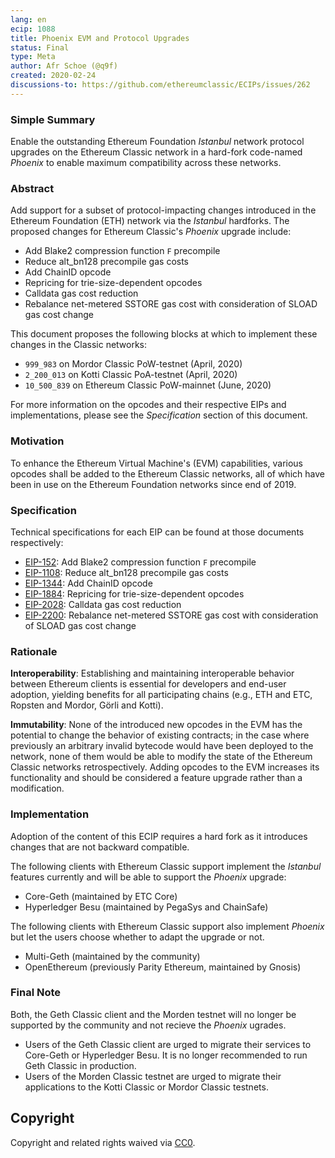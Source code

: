```yaml
---
lang: en
ecip: 1088
title: Phoenix EVM and Protocol Upgrades
status: Final
type: Meta
author: Afr Schoe (@q9f)
created: 2020-02-24
discussions-to: https://github.com/ethereumclassic/ECIPs/issues/262
---
```


### Simple Summary

Enable the outstanding Ethereum Foundation _Istanbul_ network protocol upgrades on the Ethereum Classic network in a hard-fork code-named _Phoenix_ to enable maximum compatibility across these networks.

### Abstract

Add support for a subset of protocol-impacting changes introduced in the Ethereum Foundation (ETH) network via the _Istanbul_ hardforks. The proposed changes for Ethereum Classic's _Phoenix_ upgrade include:

- Add Blake2 compression function `F` precompile
- Reduce alt_bn128 precompile gas costs
- Add ChainID opcode
- Repricing for trie-size-dependent opcodes
- Calldata gas cost reduction
- Rebalance net-metered SSTORE gas cost with consideration of SLOAD gas cost change

This document proposes the following blocks at which to implement these changes in the Classic networks:

- `999_983` on Mordor Classic PoW-testnet (April, 2020)
- `2_200_013` on Kotti Classic PoA-testnet (April, 2020)
- `10_500_839` on Ethereum Classic PoW-mainnet (June, 2020)

For more information on the opcodes and their respective EIPs and implementations, please see the _Specification_ section of this document.

### Motivation

To enhance the Ethereum Virtual Machine's (EVM) capabilities, various opcodes shall be added to the Ethereum Classic networks, all of which have been in use on the Ethereum Foundation networks since end of 2019.

### Specification

Technical specifications for each EIP can be found at those documents respectively:

- [EIP-152](https://eips.ethereum.org/EIPS/eip-152): Add Blake2 compression function `F` precompile
- [EIP-1108](https://eips.ethereum.org/EIPS/eip-1108): Reduce alt_bn128 precompile gas costs
- [EIP-1344](https://eips.ethereum.org/EIPS/eip-1344): Add ChainID opcode
- [EIP-1884](https://eips.ethereum.org/EIPS/eip-1884): Repricing for trie-size-dependent opcodes
- [EIP-2028](https://eips.ethereum.org/EIPS/eip-2028): Calldata gas cost reduction
- [EIP-2200](https://eips.ethereum.org/EIPS/eip-2200): Rebalance net-metered SSTORE gas cost with consideration of SLOAD gas cost change

### Rationale

__Interoperability__: Establishing and maintaining interoperable behavior between Ethereum clients is essential for developers and end-user adoption, yielding benefits for all participating chains (e.g., ETH and ETC, Ropsten and Mordor,
Görli and Kotti).

__Immutability__: None of the introduced new opcodes in the EVM has the potential to change the behavior of existing contracts; in the case where previously an arbitrary invalid bytecode would have been deployed to the network, none of them would be able to modify the state of the Ethereum Classic networks retrospectively. Adding opcodes to the EVM increases its functionality and should be considered a feature upgrade rather than a modification.

### Implementation

Adoption of the content of this ECIP requires a hard fork as it introduces changes that are not backward compatible.

The following clients with Ethereum Classic support implement the _Istanbul_ features currently and will be able to support the _Phoenix_ upgrade:

- Core-Geth (maintained by ETC Core)
- Hyperledger Besu (maintained by PegaSys and ChainSafe)

The following clients with Ethereum Classic support also implement _Phoenix_ but let the users choose whether to adapt the upgrade or not.

- Multi-Geth (maintained by the community)
- OpenEthereum (previously Parity Ethereum, maintained by Gnosis)

### Final Note

Both, the Geth Classic client and the Morden testnet will no longer be supported by the community and not recieve the _Phoenix_ ugrades.

- Users of the Geth Classic client are urged to migrate their services to Core-Geth or Hyperledger Besu. It is no longer recommended to run Geth Classic in production.
- Users of the Morden Classic testnet are urged to migrate their applications to the Kotti Classic or Mordor Classic testnets.

## Copyright

Copyright and related rights waived via [CC0](https://creativecommons.org/publicdomain/zero/1.0/).
